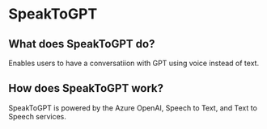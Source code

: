 # SpeakToGPT

## What does SpeakToGPT do?

Enables users to have a conversatiion with GPT using voice instead of text.

## How does SpeakToGPT work?

SpeakToGPT is powered by the Azure OpenAI, Speech to Text, and Text to Speech services.
